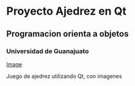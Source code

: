 # Proyecto Ajedrez en Qt
## Programacion orienta a objetos
### Universidad de Guanajuato

[Image](https://raw.githubusercontent.com/losfroger/ajedrez-juego/master/resources/1peon.png)

Juego de ajedrez utilizando Qt, con imagenes
